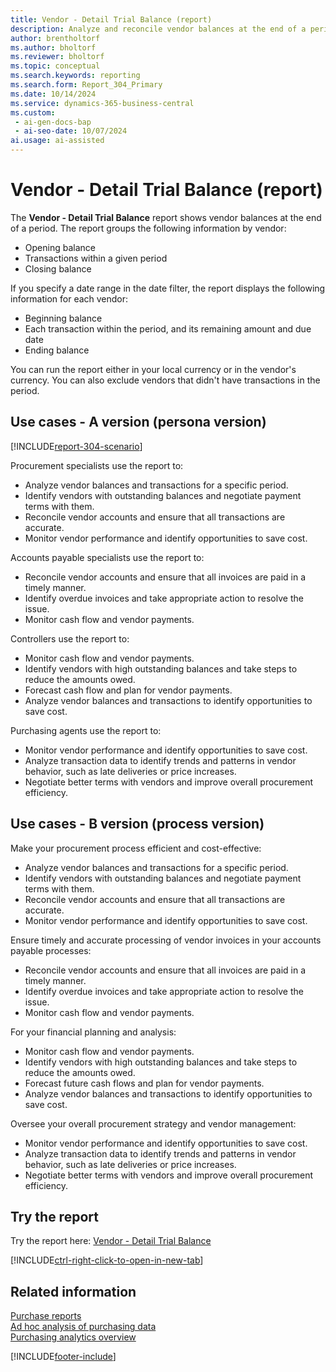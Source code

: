 ```yaml
---
title: Vendor - Detail Trial Balance (report)
description: Analyze and reconcile vendor balances at the end of a period.
author: brentholtorf
ms.author: bholtorf
ms.reviewer: bholtorf
ms.topic: conceptual
ms.search.keywords: reporting
ms.search.form: Report_304_Primary
ms.date: 10/14/2024
ms.service: dynamics-365-business-central
ms.custom:
 - ai-gen-docs-bap
 - ai-seo-date: 10/07/2024
ai.usage: ai-assisted
---
```


# Vendor - Detail Trial Balance (report)

The **Vendor - Detail Trial Balance** report shows vendor balances at the end of a period. The report groups the following information by vendor:

* Opening balance
* Transactions within a given period
* Closing balance

If you specify a date range in the date filter, the report displays the following information for each vendor:

* Beginning balance
* Each transaction within the period, and its remaining amount and due date
* Ending balance

You can run the report either in your local currency or in the vendor's currency. You can also exclude vendors that didn't have transactions in the period.

## Use cases - A version (persona version)

[!INCLUDE[report-304-scenario](../includes/report-304-scenario-include.md)]

<!-- 
Prompt
Below is a report in an ERP system. Provide 3-4 use cases for different personas working with procurement.  

Format like this:    
  
As a <persona>, use the report to    
* use case 1  
* use case 2    

Do not capitalize the persona names.  

## Report description  
Shows all the vendor ledger entries within the specified date filter. The report shows the vendor's beginning balances relative to the date filter.  
  
### What the report does  
You can specify a date range in the date filter and for each vendor the report will display the beginning balance, each transaction within the period, with its remaining amount and due date, and the ending balance.   
  
You can choose to run the report in your local currency or in the vendor's currency. Vendors that have not had any transactions for the period can also be excluded.  
  
### Use cases  
Analyse and reconcile your vendor balances at the end of the period by seeing the opening balance, each transaction within the period and the closing balance grouped by vendor.

Please include your data sources and URLs 
-->

Procurement specialists use the report to:

* Analyze vendor balances and transactions for a specific period.
* Identify vendors with outstanding balances and negotiate payment terms with them.
* Reconcile vendor accounts and ensure that all transactions are accurate.
* Monitor vendor performance and identify opportunities to save cost.

Accounts payable specialists use the report to:

* Reconcile vendor accounts and ensure that all invoices are paid in a timely manner.
* Identify overdue invoices and take appropriate action to resolve the issue.
* Monitor cash flow and vendor payments.

Controllers use the report to:

* Monitor cash flow and vendor payments.
* Identify vendors with high outstanding balances and take steps to reduce the amounts owed.
* Forecast cash flow and plan for vendor payments.
* Analyze vendor balances and transactions to identify opportunities to save cost.

Purchasing agents use the report to:

* Monitor vendor performance and identify opportunities to save cost.
* Analyze transaction data to identify trends and patterns in vendor behavior, such as late deliveries or price increases.
* Negotiate better terms with vendors and improve overall procurement efficiency.

## Use cases - B version (process version)

Make your procurement process efficient and cost-effective:

* Analyze vendor balances and transactions for a specific period.
* Identify vendors with outstanding balances and negotiate payment terms with them.
* Reconcile vendor accounts and ensure that all transactions are accurate.
* Monitor vendor performance and identify opportunities to save cost.

Ensure timely and accurate processing of vendor invoices in your accounts payable processes:

* Reconcile vendor accounts and ensure that all invoices are paid in a timely manner.
* Identify overdue invoices and take appropriate action to resolve the issue.
* Monitor cash flow and vendor payments.

For your financial planning and analysis:

* Monitor cash flow and vendor payments.
* Identify vendors with high outstanding balances and take steps to reduce the amounts owed.
* Forecast future cash flows and plan for vendor payments.
* Analyze vendor balances and transactions to identify opportunities to save cost.

Oversee your overall procurement strategy and vendor management:

* Monitor vendor performance and identify opportunities to save cost.
* Analyze transaction data to identify trends and patterns in vendor behavior, such as late deliveries or price increases.
* Negotiate better terms with vendors and improve overall procurement efficiency.

## Try the report

Try the report here: [Vendor - Detail Trial Balance](https://businesscentral.dynamics.com?report=304)

[!INCLUDE[ctrl-right-click-to-open-in-new-tab](../includes/ctrl-right-click-to-open-in-new-tab.md)]

## Related information

[Purchase reports](../purchase-reports.md)  
[Ad hoc analysis of purchasing data](../ad-hoc-analysis-purchasing.md)  
[Purchasing analytics overview](../purchasing-analytics-overview.md)  

[!INCLUDE[footer-include](../includes/footer-banner.md)]
